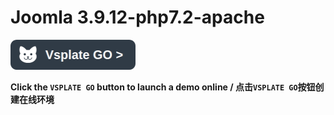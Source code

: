 # Joomla 3.9.12-php7.2-apache

<a href="https://www.vsplate.com/?docker-compose=https://github.com/vsplate/dcenvs/joomla/3.9.12-php7.2-apache"><img alt="VSPLATE GO" src="https://raw.githubusercontent.com/vsplate/images/master/vsgo_btn.png" width="200px"></a>

**Click the `VSPLATE GO` button to launch a demo online / 点击`VSPLATE GO`按钮创建在线环境**